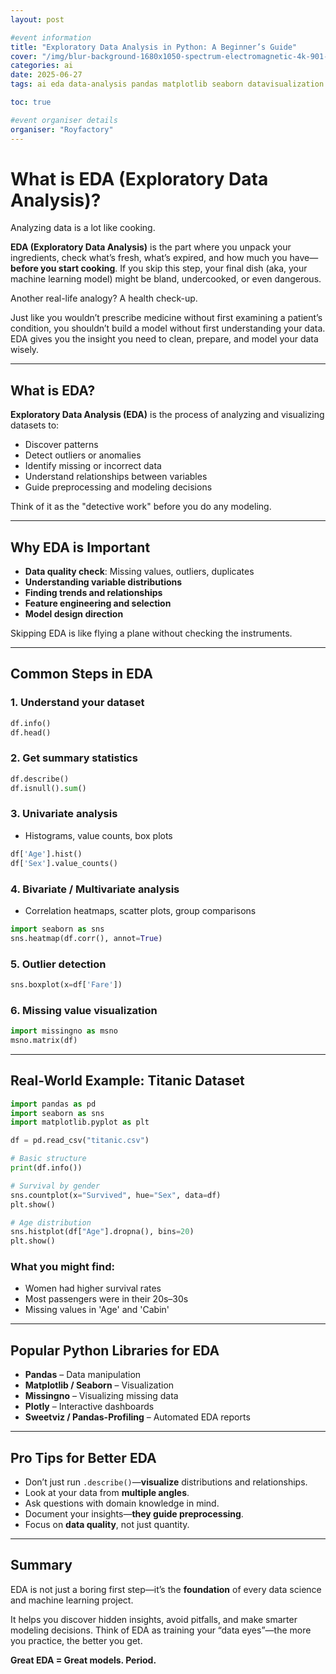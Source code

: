 ```yaml
---
layout: post

#event information
title: "Exploratory Data Analysis in Python: A Beginner’s Guide"
cover: "/img/blur-background-1680x1050-spectrum-electromagnetic-4k-901-1.jpg"
categories: ai
date: 2025-06-27
tags: ai eda data-analysis pandas matplotlib seaborn datavisualization python

toc: true

#event organiser details
organiser: "Royfactory"
---
```


# What is EDA (Exploratory Data Analysis)?

Analyzing data is a lot like cooking.

**EDA (Exploratory Data Analysis)** is the part where you unpack your ingredients, check what’s fresh, what’s expired, and how much you have—**before you start cooking**. If you skip this step, your final dish (aka, your machine learning model) might be bland, undercooked, or even dangerous.

Another real-life analogy? A health check-up.

Just like you wouldn’t prescribe medicine without first examining a patient’s condition, you shouldn’t build a model without first understanding your data. EDA gives you the insight you need to clean, prepare, and model your data wisely.

---

## What is EDA?

**Exploratory Data Analysis (EDA)** is the process of analyzing and visualizing datasets to:

- Discover patterns
- Detect outliers or anomalies
- Identify missing or incorrect data
- Understand relationships between variables
- Guide preprocessing and modeling decisions

Think of it as the "detective work" before you do any modeling.

---

## Why EDA is Important

- **Data quality check**: Missing values, outliers, duplicates  
- **Understanding variable distributions**  
- **Finding trends and relationships**  
- **Feature engineering and selection**  
- **Model design direction**

Skipping EDA is like flying a plane without checking the instruments.

---

## Common Steps in EDA

### 1. Understand your dataset
```python
df.info()
df.head()
````

### 2. Get summary statistics

```python
df.describe()
df.isnull().sum()
```

### 3. Univariate analysis

* Histograms, value counts, box plots

```python
df['Age'].hist()
df['Sex'].value_counts()
```

### 4. Bivariate / Multivariate analysis

* Correlation heatmaps, scatter plots, group comparisons

```python
import seaborn as sns
sns.heatmap(df.corr(), annot=True)
```

### 5. Outlier detection

```python
sns.boxplot(x=df['Fare'])
```

### 6. Missing value visualization

```python
import missingno as msno
msno.matrix(df)
```

---

## Real-World Example: Titanic Dataset

```python
import pandas as pd
import seaborn as sns
import matplotlib.pyplot as plt

df = pd.read_csv("titanic.csv")

# Basic structure
print(df.info())

# Survival by gender
sns.countplot(x="Survived", hue="Sex", data=df)
plt.show()

# Age distribution
sns.histplot(df["Age"].dropna(), bins=20)
plt.show()
```

### What you might find:

* Women had higher survival rates
* Most passengers were in their 20s–30s
* Missing values in 'Age' and 'Cabin'

---

## Popular Python Libraries for EDA

* **Pandas** – Data manipulation
* **Matplotlib / Seaborn** – Visualization
* **Missingno** – Visualizing missing data
* **Plotly** – Interactive dashboards
* **Sweetviz / Pandas-Profiling** – Automated EDA reports

---

## Pro Tips for Better EDA

* Don’t just run `.describe()`—**visualize** distributions and relationships.
* Look at your data from **multiple angles**.
* Ask questions with domain knowledge in mind.
* Document your insights—**they guide preprocessing**.
* Focus on **data quality**, not just quantity.

---

## Summary

EDA is not just a boring first step—it’s the **foundation** of every data science and machine learning project.

It helps you discover hidden insights, avoid pitfalls, and make smarter modeling decisions. Think of EDA as training your “data eyes”—the more you practice, the better you get.

**Great EDA = Great models. Period.**